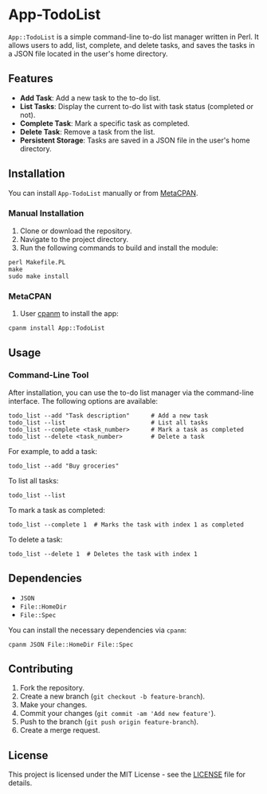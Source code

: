 # App-TodoList

`App::TodoList` is a simple command-line to-do list manager written in Perl. It allows users to add, list, complete, and delete tasks, and saves the tasks in a JSON file located in the user's home directory.

## Features

- **Add Task**: Add a new task to the to-do list.
- **List Tasks**: Display the current to-do list with task status (completed or not).
- **Complete Task**: Mark a specific task as completed.
- **Delete Task**: Remove a task from the list.
- **Persistent Storage**: Tasks are saved in a JSON file in the user's home directory.

## Installation

You can install `App-TodoList` manually or from [MetaCPAN](https://metacpan.org/dist/App-TodoList).

### Manual Installation

1. Clone or download the repository.
2. Navigate to the project directory.
3. Run the following commands to build and install the module:

```
perl Makefile.PL
make
sudo make install
```

### MetaCPAN

1. User [cpanm](https://metacpan.org/dist/App-cpanminus/view/lib/App/cpanminus/fatscript.pm) to install the app:

```
cpanm install App::TodoList
```

## Usage

### Command-Line Tool

After installation, you can use the to-do list manager via the command-line interface. The following options are available:

```
todo_list --add "Task description"      # Add a new task
todo_list --list                        # List all tasks
todo_list --complete <task_number>      # Mark a task as completed
todo_list --delete <task_number>        # Delete a task
```

For example, to add a task:

```
todo_list --add "Buy groceries"
```

To list all tasks:

```
todo_list --list
```

To mark a task as completed:

```
todo_list --complete 1  # Marks the task with index 1 as completed
```

To delete a task:

```
todo_list --delete 1  # Deletes the task with index 1
```

## Dependencies

- `JSON`
- `File::HomeDir`
- `File::Spec`

You can install the necessary dependencies via `cpanm`:

```
cpanm JSON File::HomeDir File::Spec
```

## Contributing

1. Fork the repository.
2. Create a new branch (`git checkout -b feature-branch`).
3. Make your changes.
4. Commit your changes (`git commit -am 'Add new feature'`).
5. Push to the branch (`git push origin feature-branch`).
6. Create a merge request.

## License

This project is licensed under the MIT License - see the [LICENSE](https://gitlab.com/olooeez/app-todolist/-/blob/main/LICENSE?ref_type=heads) file for details.
